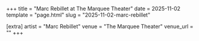 +++
title = "Marc Rebillet at The Marquee Theater"
date = 2025-11-02
template = "page.html"
slug = "2025-11-02-marc-rebillet"

[extra]
artist = "Marc Rebillet"
venue = "The Marquee Theater"
venue_url = ""
+++
